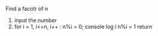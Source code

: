 Find a facotr of n
1. input the number
2. for i = 1, i<=n, i++ :
    n%i = 0;
        console log i
    n%i = 1
        return
